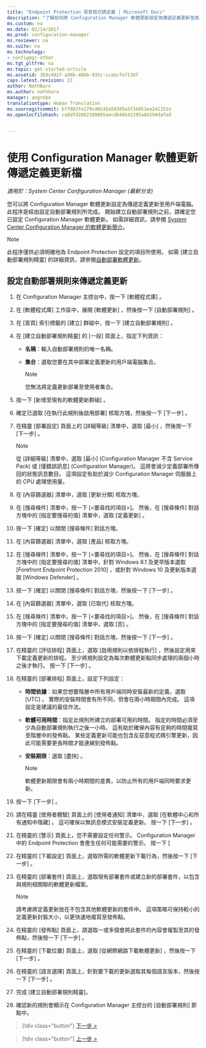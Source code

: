 ```yaml
---
title: "Endpoint Protection 惡意程式碼定義 | Microsoft Docs"
description: "了解如何將 Configuration Manager 軟體更新設定為傳遞定義更新至用戶端電腦。"
ms.custom: na
ms.date: 02/14/2017
ms.prod: configuration-manager
ms.reviewer: na
ms.suite: na
ms.technology:
- configmgr-other
ms.tgt_pltfrm: na
ms.topic: get-started-article
ms.assetid: 3b9c4027-a98b-406b-935c-ccabcfe713df
caps.latest.revision: 21
author: NathBarn
ms.author: nathbarn
manager: angrobe
translationtype: Human Translation
ms.sourcegitcommit: bff083fe279cd6b36a58305a5f16051ea241151e
ms.openlocfilehash: ca8dfd2882189065aecdb46b42205a04294dafed


---
```


#  <a name="using-configuration-manager-software-updates-to-deliver-definition-updates"></a>使用 Configuration Manager 軟體更新傳遞定義更新檔

*適用於：System Center Configuration Manager (最新分支)*


 您可以將 Configuration Manager 軟體更新設定為傳遞定義更新至用戶端電腦。 此程序是經由設定自動部署規則所完成。 開始建立自動部署規則之前，請確定您已設定 Configuration Manager 軟體更新。 如需詳細資訊，請參閱 [ System Center Configuration Manager 的軟體更新簡介](/sccm/sum/understand/software-updates-introduction)。

> [!NOTE]
>  此程序僅供必須明確地為 Endpoint Protection 設定的項目所使用。 如需 [建立自動部署規則精靈] 的詳細資訊，請參閱[自動部署軟體更新](/sccm/sum/deploy-use/automatically-deploy-software-updates)。

## <a name="to-configure-an-automatic-deployment-rule-to-deliver-definition-updates"></a>設定自動部署規則來傳遞定義更新

1.  在 Configuration Manager 主控台中，按一下 [軟體程式庫] 。

2.  在 [軟體程式庫]  工作區中，展開 [軟體更新] ，然後按一下 [自動部署規則] 。

3.  在 [首頁]  索引標籤的 [建立]  群組中，按一下 [建立自動部署規則] 。

4.  在 [建立自動部署規則精靈]  的 [一般] 頁面上，指定下列資訊：

    -   **名稱**：輸入自動部署規則的唯一名稱。

    -   **集合**：選取您要在其中部署定義更新的用戶端電腦集合。

        > [!NOTE]
        >  您無法將定義更新部署至使用者集合。

5.  按一下 [新增至現有的軟體更新群組] 。

6.  確定已選取 [在執行此規則後啟用部署]   核取方塊，然後按一下 [下一步] 。

7.  在精靈 [部署設定]  頁面上的 [詳細等級]  清單中，選取 [最小] ，然後按一下 [下一步] 。

    > [!NOTE]
    >  從 [詳細等級] 清單中，選取 [最小] (Configuration Manager 不含 Service Pack) 或 [僅錯誤訊息] (Configuration Manager)。 這將會減少定義部署所傳回的狀態訊息數目。 這項設定有助於減少 Configuration Manager 伺服器上的 CPU 處理使用量。

8.  在 [內容篩選器]  清單中，選取 [更新分類]  核取方塊。

9. 在 [搜尋條件] 清單中，按一下 [<要尋找的項目\>]。 然後，在 [搜尋條件]  對話方塊中的 [指定要搜尋的值]  清單中，選取 [定義更新] 。

10. 按一下 [確定]  以關閉 [搜尋條件]  對話方塊。

11. 在 [內容篩選器]  清單中，選取 [產品]  核取方塊。

12. 在 [搜尋條件] 清單中，按一下 [<要尋找的項目\>]。 然後，在 [搜尋條件]  對話方塊中的 [指定要搜尋的值]  清單中，針對 Windows 8.1 及更早版本選取 [Forefront Endpoint Protection 2010]  ，或針對 Windows 10 及更新版本選取 [Windows Defender]  。

13. 按一下 [確定]  以關閉 [搜尋條件]  對話方塊，然後按一下 [下一步] 。

14. 在 [內容篩選器]  清單中，選取 [已取代]  核取方塊。

15. 在 [搜尋條件] 清單中，按一下 [<要尋找的項目\>]。 然後，在 [搜尋條件]  對話方塊中的 [指定要搜尋的值]  清單中，選取 [否] 。

16. 按一下 [確定]  以關閉 [搜尋條件]  對話方塊，然後按一下 [下一步] 。

17. 在精靈的 [評估排程]  頁面上，選取 [啟用規則以依排程執行] ，然後設定用來下載定義更新的排程。 至少將規則設定為每次軟體更新點同步處理的兩個小時之後才執行。 按一下 [下一步] 。

18. 在精靈的 [部署排程]  頁面上，設定下列設定：

    -   **時間依據**：如果您想要階層中所有用戶端同時安裝最新的定義，選取 [UTC]  。 實際的安裝時間會有所不同，但會在兩小時期間內完成。 這項設定是建議的最佳作法。

    -   **軟體可用時間**：指定此規則所建立的部署可用的時間。 指定的時間必須至少為自動部署規則執行之後一小時。 這有助於確保內容有足夠的時間複寫至階層中的發佈點。 某些定義更新可能也包含反惡意程式碼引擎更新，因此可能需要更長時間才能連線到發佈點。

    -   **安裝期限**：選取 [盡快] 。

        > [!NOTE]
        >  軟體更新期限會有兩小時期間的差異，以防止所有的用戶端同時要求更新。

19. 按一下 [下一步] 。

20. 請在精靈 [使用者體驗]  頁面上的 [使用者通知]  清單中，選取 [在軟體中心和所有通知中隱藏] 。   這可確保以無訊息模式安裝定義更新。 按一下 [下一步] 。

21. 在精靈的 [警示]  頁面上，您不需要設定任何警示。 Configuration Manager 中的 Endpoint Protection 會產生任何可能需要的警示。 按一下 [ 

22. 在精靈的 [下載設定]  頁面上，選取所需的軟體更新下載行為，然後按一下 [下一步] 。

23. 在精靈的 [部署套件]  頁面上，選取現有部署套件或建立新的部署套件，以包含與規則相關聯的軟體更新檔案。

    > [!NOTE]
    >  請考慮將定義更新放在不包含其他軟體更新的套件中。 這項策略可保持較小的定義更新封裝大小，以更快速地複寫至發佈點。

24. 在精靈的 [發佈點]  頁面上，請選取一或多個會將此套件的內容會複製至其的發佈點，然後按一下 [下一步] 。

25. 在精靈的 [下載位置]  頁面上，選取 [從網際網路下載軟體更新] ，然後按一下 [下一步] 。

26. 在精靈的 [語言選擇]  頁面上，針對要下載的更新選取其每個語言版本，然後按一下 [下一步] 。

27. 完成 [建立自動部署規則精靈]。

28. 確認新的規則會顯示在 Configuration Manager 主控台的 [自動部署規則] 節點中。


> [!div class="button"]
[下一步 >](endpoint-antimalware-policies.md)

> [!div class="button"]
[上一步 >](endpoint-configure-alerts.md)



<!--HONumber=Dec16_HO3-->


